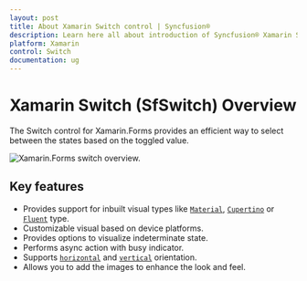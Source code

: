 ```yaml
---
layout: post
title: About Xamarin Switch control | Syncfusion®
description: Learn here all about introduction of Syncfusion® Xamarin Switch (SfSwitch) control, its elements and more.
platform: Xamarin
control: Switch
documentation: ug
---
```


# Xamarin Switch (SfSwitch) Overview

The Switch control for Xamarin.Forms provides an efficient way to select between the states based on the toggled value.

![Xamarin.Forms switch overview.](images/overview.png)

## Key features

* Provides support for inbuilt visual types like [`Material`](https://help.syncfusion.com/cr/xamarin/Syncfusion.XForms.Buttons.VisualType.html#Syncfusion_XForms_Buttons_VisualType_Material), [`Cupertino`](https://help.syncfusion.com/cr/xamarin/Syncfusion.XForms.Buttons.VisualType.html#Syncfusion_XForms_Buttons_VisualType_Cupertino) or [`Fluent`](https://help.syncfusion.com/cr/xamarin/Syncfusion.XForms.Buttons.VisualType.html#Syncfusion_XForms_Buttons_VisualType_Fluent) type. 
* Customizable visual based on device platforms.
* Provides options to visualize indeterminate state.
* Performs async action with busy indicator.
* Supports [`horizontal`](https://help.syncfusion.com/cr/xamarin/Syncfusion.XForms.Buttons.SwitchOrientation.html#Syncfusion_XForms_Buttons_SwitchOrientation_Horizontal) and [`vertical`](https://help.syncfusion.com/cr/xamarin/Syncfusion.XForms.Buttons.SwitchOrientation.html#Syncfusion_XForms_Buttons_SwitchOrientation_Vertical) orientation.
* Allows you to add the images to enhance the look and feel.